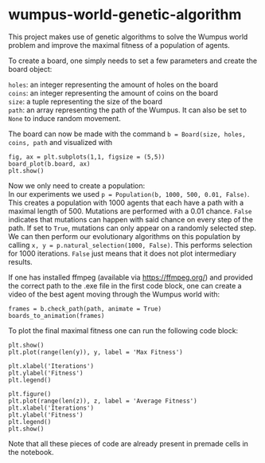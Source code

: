 # wumpus-world-genetic-algorithm
This project makes use of genetic algorithms to solve the Wumpus world problem and improve the maximal fitness of a population of agents.

To create a board, one simply needs to set a few parameters and create the board object:

```holes```: an integer representing the amount of holes on the board\
```coins```: an integer representing the amount of coins on the board\
```size```: a tuple representing the size of the board\
```path```: an array representing the path of the Wumpus. It can also be set to ```None``` to induce random movement.

The board can now be made with the command ```b = Board(size, holes, coins, path``` and visualized with
```
fig, ax = plt.subplots(1,1, figsize = (5,5))
board_plot(b.board, ax)
plt.show()
```

Now we only need to create a population:\
In our experiments we used ```p = Population(b, 1000, 500, 0.01, False)```. This creates a population with 1000 agents that each have a path with a maximal length of 500. Mutations are performed with a 0.01 chance. ```False``` indicates that mutations can happen with said chance on every step of the path. If set to ```True```, mutations can only appear on a randomly selected step. We can then perform our evolutionary algorithms on this population by calling ```x, y = p.natural_selection(1000, False)```. This performs selection for 1000 iterations. ```False``` just means that it does not plot intermediary results.

If one has installed ffmpeg (available via https://ffmpeg.org/) and provided the correct path to the .exe file in the first code block, one can create a video of the best agent moving through the Wumpus world with:
```
frames = b.check_path(path, animate = True)
boards_to_animation(frames)
```

To plot the final maximal fitness one can run the following code block:
```
plt.show()
plt.plot(range(len(y)), y, label = 'Max Fitness')

plt.xlabel('Iterations')
plt.ylabel('Fitness')
plt.legend()

plt.figure()
plt.plot(range(len(z)), z, label = 'Average Fitness')
plt.xlabel('Iterations')
plt.ylabel('Fitness')
plt.legend()
plt.show()
```

Note that all these pieces of code are already present in premade cells in the notebook.



